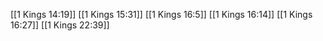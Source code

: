 [[1 Kings 14:19]]
[[1 Kings 15:31]]
[[1 Kings 16:5]]
[[1 Kings 16:14]]
[[1 Kings 16:27]]
[[1 Kings 22:39]]

